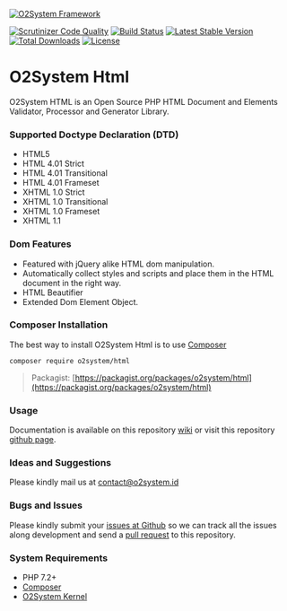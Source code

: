 [![O2System Framework](http://o2system.id/assets/img/logo/logo-200px.png?logo)](http://o2system.id)

[![Scrutinizer Code Quality](https://scrutinizer-ci.com/g/o2system/html/badges/quality-score.png?b=master)](https://scrutinizer-ci.com/g/o2system/html/?branch=master)
[![Build Status](https://scrutinizer-ci.com/g/o2system/html/badges/build.png?b=master)](https://scrutinizer-ci.com/g/o2system/html/build-status/master)
[![Latest Stable Version](https://poser.pugx.org/o2system/html/v/stable)](https://packagist.org/packages/o2system/html)
[![Total Downloads](https://poser.pugx.org/o2system/html/downloads)](https://packagist.org/packages/o2system/html)
[![License](https://poser.pugx.org/o2system/html/license)](https://packagist.org/packages/o2system/html)

# O2System Html
O2System HTML is an Open Source PHP HTML Document and Elements Validator, Processor and Generator Library.

### Supported Doctype Declaration (DTD) 
- HTML5
- HTML 4.01 Strict
- HTML 4.01 Transitional
- HTML 4.01 Frameset
- XHTML 1.0 Strict
- XHTML 1.0 Transitional
- XHTML 1.0 Frameset
- XHTML 1.1

### Dom Features
- Featured with jQuery alike HTML dom manipulation.
- Automatically collect styles and scripts and place them in the HTML document in the right way.
- HTML Beautifier
- Extended Dom Element Object.

### Composer Installation
The best way to install O2System Html is to use [Composer](https://getcomposer.org)
```
composer require o2system/html
```
> Packagist: [https://packagist.org/packages/o2system/html](https://packagist.org/packages/o2system/html)

### Usage
Documentation is available on this repository [wiki](https://github.com/o2system/html/wiki) or visit this repository [github page](https://o2system.github.io/html).

### Ideas and Suggestions
Please kindly mail us at [contact@o2system.id](mailto:contact@o2system.id])

### Bugs and Issues
Please kindly submit your [issues at Github](http://github.com/o2system/html/issues) so we can track all the issues along development and send a [pull request](http://github.com/o2system/html/pulls) to this repository.

### System Requirements
- PHP 7.2+
- [Composer](https://getcomposer.org)
- [O2System Kernel](https://github.com/o2system/kernel)
